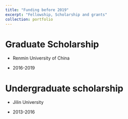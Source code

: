 ```yaml
---
title: "Funding before 2019"
excerpt: "Fellowship, Scholarship and grants"
collection: portfolio
---
```


Graduate Scholarship 
======
- Renmin University of China

- 2016-2019





Undergraduate scholarship
======
- Jilin University

- 2013-2016




